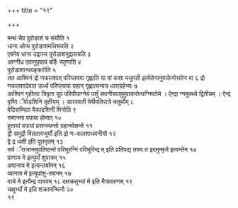 +++
title = "१९"

+++
 

मन्थं चैव पुरोडाशं च संयौति १  
धाना ओप्य पुरोडाशमधिश्रयति २  
एवमेव धाना
उद्वास्य पुरोडाशमुद्वासयति ३  
आग्नीध्र एवानुपृष्ठ्यं बर्हिः
स्तृणाति ४  
पुरोडाशानलङ्करोति ५  
तत आश्विनं द्रो णकलशात्
परिप्लवया गृह्णाति या वां कशा मधुमती इत्येतेनानुवाकेनोत्तरेण वा ६
द्रो णकलशादेवात ऊर्ध्वं परिप्लवया ग्रहान् गृह्णात्यन्यत्र
धाराग्रहेभ्यः ७  
आश्विनं गृहीत्वा त्रिवृता यूपं
परिवीयाग्नेयं पशुँ सवनीयपशुमुपाकरोत्यग्निष्टोमे । ऐन्द्रा ग्नमुक्थ्ये
द्वितीयम् । ऐन्द्रं वृष्णि ँषोडशिनि तृतीयम् । सारस्वतीं
मेषीमतिरात्रे चतुर्थीम् ८  
वेदिसम्मितां वैकादशिनीं मिनोति
९  
समानमा वपाया होमात् १०  
हुतायां वपायां प्रस्रप्स्यन्तो
ग्रहानवेक्षन्ते ११  
द्वौ समुद्रौ
विततावजूर्यौ इति द्रो ण-कलशाधवनीयौ १२  
द्वे द्र धसी
इति पूतभृतम् १३  
सर्व ँराजानमुपतिष्ठन्ते परिभूरग्निं परिभूरिन्द्र म्
इति प्रतिपद्य तस्य त इदमुन्मृजे इत्यन्तेन १४  
प्राणाय मे इत्युपाँ
शुपात्रम् १५  
अपानाय मे इत्यन्तर्यामम् १६  
व्यानाय मे
इत्युपांशु-सवनम् १७  
वाचे मे इत्यैन्द्र वायवम् १८
दक्षक्रतुभ्यां मे इति मैत्रावरुणम् १९  
चक्षुर्भ्यां मे इति शक्रामन्थिनौ
२०  
१९
